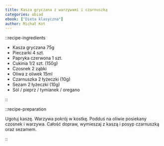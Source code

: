 ```yaml
---
title: Kasza gryczana z warzywami i czarnuszką
categories: obiad
ebook: ["Dieta klasyczna"]
author: Michał Kot
---
```


::recipe-ingredients

- Kasza gryczana 75g
- Pieczarki 4 szt.
- Papryka czerwona 1 szt.
- Cukinia 1/2 szt. (150g)
- Czosnek 2 ząbki
- Oliwa z oliwek 15ml
- Czarnuszka 2 łyżeczki (10g)
- Sezam 2 łyżeczki (10g)
- Sól / pieprz / tymianek / oregano

::

::recipe-preparation

Ugotuj kaszę. Warzywa pokrój w kostkę. Podduś na oliwie posiekany czosnek i warzywa. Całość dopraw, wymieszaj z kaszą i posyp czarnuszką oraz sezamem.

::
